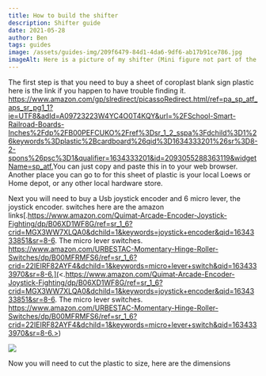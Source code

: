 ```yaml
---
title: How to build the shifter
description: Shifter guide
date: 2021-05-28
author: Ben
tags: guides
image: /assets/guides-img/209f6479-84d1-4da6-9df6-ab17b91ce786.jpg
imageAlt: Here is a picture of my shifter (Mini figure not part of the build)
---
```

The first step is that you need to buy a sheet of coroplast blank sign plastic here is the link if you happen to have trouble finding it.  <https://www.amazon.com/gp/slredirect/picassoRedirect.html/ref=pa_sp_atf_aps_sr_pg1_1?ie=UTF8&adId=A09723223W4YC4O0T4KQY&url=%2FSchool-Smart-Railroad-Boards-Inches%2Fdp%2FB00PEFCUKO%2Fref%3Dsr_1_2_sspa%3Fdchild%3D1%26keywords%3Dplastic%2Bcardboard%26qid%3D1634333201%26sr%3D8-2-spons%26psc%3D1&qualifier=1634333201&id=2093055288363119&widgetName=sp_atf.>You can just copy and paste this in to your web browser. Another place you can go to for this sheet of plastic is your local Loews or Home depot, or any other local hardware store.

Next you will need to buy a Usb joystick encoder and 6 micro lever, the joystick encoder. switches here are the amazon links[.https://www.amazon.com/Quimat-Arcade-Encoder-Joystick-Fighting/dp/B06XD1WF8G/ref=sr_1_6?crid=MGX3WW7XLQA0&dchild=1&keywords=joystick+encoder&qid=1634333851&sr=8-6. The  micro lever switches. https://www.amazon.com/URBESTAC-Momentary-Hinge-Roller-Switches/dp/B00MFRMFS6/ref=sr_1_6?crid=22IEIRF82AYF4&dchild=1&keywords=micro+lever+switch&qid=1634333970&sr=8-6.](<.https://www.amazon.com/Quimat-Arcade-Encoder-Joystick-Fighting/dp/B06XD1WF8G/ref=sr_1_6?crid=MGX3WW7XLQA0&dchild=1&keywords=joystick+encoder&qid=1634333851&sr=8-6. The  micro lever switches. https://www.amazon.com/URBESTAC-Momentary-Hinge-Roller-Switches/dp/B00MFRMFS6/ref=sr_1_6?crid=22IEIRF82AYF4&dchild=1&keywords=micro+lever+switch&qid=1634333970&sr=8-6.>)

![](/assets/guides-img/oip.jpg)

Now you will need to cut the plastic to size, here are the dimensions